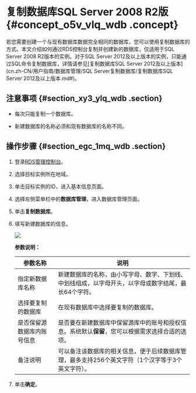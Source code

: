 # 复制数据库SQL Server 2008 R2版 {#concept_o5v_vlq_wdb .concept}

若您需要创建一个与现有数据库数据完全相同的数据库，您可以使用复制数据库的方式。本文介绍如何通过RDS控制台复制并创建新的数据库，仅适用于SQL Server 2008 R2版本的实例。对于SQL Server 2012及以上版本的实例，只能通过SQL命令复制数据库，详情请参见[复制数据库SQL Server 2012及以上版本](cn.zh-CN/用户指南/数据库管理/SQL Server复制数据库/复制数据库SQL Server 2012及以上版本.md#)。

## 注意事项 {#section_xy3_ylq_wdb .section}

-   每次只能复制一个数据库。

-   新建数据库的名称必须和现有数据库的名称不同。


## 操作步骤 {#section_egc_1mq_wdb .section}

1.  登录[RDS管理控制台](https://rdsnew.console.aliyun.com/console/index#/rdsList/)。
2.  选择目标实例所在地域。
3.  单击目标实例的ID，进入基本信息页面。
4.  选择左侧菜单栏中的**数据库管理**，进入数据库管理页面。
5.  单击**复制数据库**。
6.  填写新建数据库的信息。

    ![](http://static-aliyun-doc.oss-cn-hangzhou.aliyuncs.com/assets/img/7938/3112_zh-CN.png)

    **参数说明：**

    |参数名称|说明|
    |----|--|
    |指定新数据库名称|新建数据库的名称，由小写字母、数字、下划线、中划线组成，以字母开头，以字母或数字结尾，最长64个字符。|
    |选择要复制的数据库|在现有数据库中选择要复制的数据库。|
    |是否保留源数据库内账号信息|是否要在新建数据库中保留源库中的账号和授权信息。系统默认**保留**，您可以根据需求选择合适的选项。|
    |备注说明|可以备注该数据库的相关信息，便于后续数据库管理，最多支持256个英文字符（1个汉字等于3个英文字符）。|

7.  单击**确定**。

